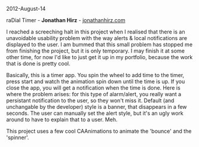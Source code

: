 2012-August-14

raDial Timer - **Jonathan Hirz** - [jonathanhirz.com](http://jonathanhirz.com)

I reached a screeching halt in this project when I realised that there is an unavoidable usability problem with the way alerts & local notifications are displayed to the user. I am bummed that this small problem has stopped me from finishing the project, but it is only temporary. I may finish it at some other time, for now I'd like to just get it up in my portfolio, because the work that is done is pretty cool.

Basically, this is a timer app. You spin the wheel to add time to the timer, press start and watch the animation spin down until the time is up. If you close the app, you will get a notification when the time is done. Here is where the problem arises: for this type of alarm/alert, you really want a persistant notification to the user, so they won't miss it. Default (and unchangable by the developer) style is a banner, that disappears in a few seconds. The user can manually set the alert style, but it's an ugly work around to have to explain that to a user. Meh.

This project uses a few cool CAAnimations to animate the 'bounce' and the 'spinner'.
